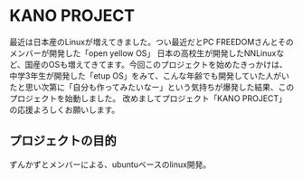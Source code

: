 <h1>KANO PROJECT</h1>
最近は日本産のLinuxが増えてきました。つい最近だとPC FREEDOMさんとそのメンバーが開発した「open yellow OS」
日本の高校生が開発したNNLinuxなど、国産のOSも増えてきてます。今回このプロジェクトを始めたきっかけは、中学3年生が開発した「etup OS」をみて、こんな年齢でも開発していた人がいたと思い次第に「自分も作ってみたいなー」という気持ちが爆発した結果、このプロジェクトを始動しました。
改めましてプロジェクト「KANO PROJECT」の応援よろしくお願いします。
<h2>プロジェクトの目的</h2>
ずんかずとメンバーによる、ubuntuベースのlinux開発。
